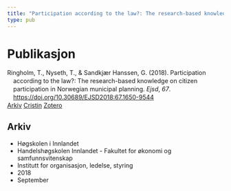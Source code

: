 ```yaml
---
title: "Participation according to the law?: The research-based knowledge on citizen participation in Norwegian municipal planning"
type: pub
---
```

<h1>Publikasjon</h1>
<article id="csl-bib-container-5GBPPU5N" class="csl-bib-container">
  <div class="csl-bib-body" style="line-height: 1.35; padding-left: 1em; text-indent:-1em;">
  <div class="csl-entry">Ringholm, T., Nyseth, T., &amp; Sandkj&#xE6;r Hanssen, G. (2018). Participation according to the law?: The research-based knowledge on citizen participation in Norwegian municipal planning. <i>Ejsd</i>, <i>67</i>. <a href="https://doi.org/10.30689/EJSD2018:67.1650-9544">https://doi.org/10.30689/EJSD2018:67.1650-9544</a></div>
</div>
  <div class="csl-bib-buttons">
    <a href="#taxonomy-article-5GBPPU5N" class="csl-bib-button">Arkiv</a>
    <a href="https://app.cristin.no/results/show.jsf?id=1606257" alt="Cristin URL" class="csl-bib-button">Cristin</a>
    <a href="http://zotero.org/groups/5022929/items/5GBPPU5N" alt="Zotero URL" class="csl-bib-button">Zotero</a>
  </div>
  <div id="csl-bib-meta-container-5GBPPU5N"></div>
</article>
<div id="csl-bib-meta-5GBPPU5N" class="csl-bib-meta">
  <article id="taxonomy-article-5GBPPU5N" class="taxonomy-article">
    <h1>Arkiv</h1>
    <ul>
      <li>Høgskolen i Innlandet</li>
      <li>Handelshøgskolen Innlandet - Fakultet for økonomi og samfunnsvitenskap</li>
      <li>Institutt for organisasjon, ledelse, styring</li>
      <li>2018</li>
      <li>September</li>
    </ul>
  </article>
</div>
